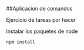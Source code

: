 ##Aplicacion de comandos

Ejercicio de tareas por hacer

Instalar los paquetes de node

```
npm install
```
